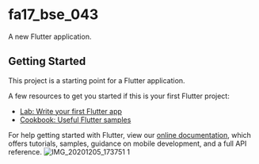 # fa17_bse_043

A new Flutter application.

## Getting Started

This project is a starting point for a Flutter application.

A few resources to get you started if this is your first Flutter project:

- [Lab: Write your first Flutter app](https://flutter.dev/docs/get-started/codelab)
- [Cookbook: Useful Flutter samples](https://flutter.dev/docs/cookbook)

For help getting started with Flutter, view our
[online documentation](https://flutter.dev/docs), which offers tutorials,
samples, guidance on mobile development, and a full API reference.
![IMG_20201205_173751 1](https://user-images.githubusercontent.com/74776168/101243517-c648af00-3722-11eb-85fb-cacf77f5b457.jpg)
